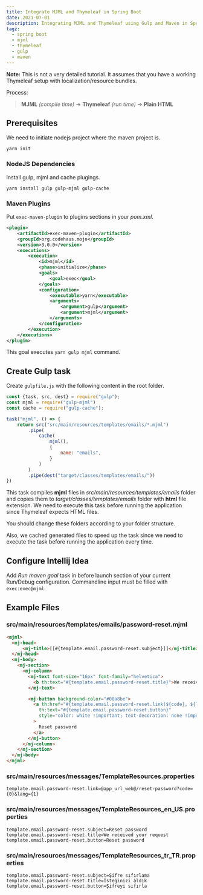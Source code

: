 ```yaml
---
title: Integrate MJML and Thymeleaf in Spring Boot
date: 2021-07-01
description: Integrating MJML and Thymeleaf using Gulp and Maven in Spring Boot
tagz:
  - spring boot
  - mjml
  - thymeleaf
  - gulp
  - maven
---
```


**Note:** This is not a very detailed tutorial. It assumes that you have a working Thymeleaf setup with localization/resource bundles.


Process:

<blockquote class="text-center"><b>MJML</b><i> (compile time)</i> -> <b>Thymeleaf</b><i> (run time)</i> -> <b>Plain HTML</b></blockquote>

## Prerequisites 

We need to initiate nodejs project where the maven project is.

    yarn init

### NodeJS Dependencies

Install gulp, mjml and cache plugings.

    yarn install gulp gulp-mjml gulp-cache

### Maven Plugins

 Put `exec-maven-plugin` to plugins sections in your *pom.xml*.

```xml
<plugin>
    <artifactId>exec-maven-plugin</artifactId>
    <groupId>org.codehaus.mojo</groupId>
    <version>3.0.0</version>
    <executions>
        <execution>
            <id>mjml</id>
            <phase>initialize</phase>
            <goals>
                <goal>exec</goal>
            </goals>
            <configuration>
                <executable>yarn</executable>
                <arguments>
                    <argument>gulp</argument>
                    <argument>mjml</argument>
                </arguments>
            </configuration>
        </execution>
    </executions>
</plugin>
```

This goal executes `yarn gulp mjml` command.

## Create Gulp task

Create `gulpfile.js` with the following content in the root folder.

```js
const {task, src, dest} = require("gulp");
const mjml = require("gulp-mjml")
const cache = require("gulp-cache");

task("mjml", () => {
    return src("src/main/resources/templates/emails/*.mjml")
        .pipe(
            cache(
                mjml(),
                {
                    name: "emails",
                }
            )
        )
        .pipe(dest("target/classes/templates/emails/"))
})
```

This task compiles **mjml** files in _src/main/resources/templates/emails_ folder and copies them to _target/classes/templates/emails_ folder with **html** file extension. We need to execute this task before running the application since Thymeleaf expects HTML files.

You should change these folders according to your folder structure.

Also, we cached generated files to speed up the task since we need to execute the task before running the application every time.

## Configure Intellij Idea

Add *Run maven goal* task in before launch section of your current Run/Debug configuration. Commandline input must be filled with `exec:exec@mjml`.


## Example Files

### src/main/resources/templates/emails/password-reset.mjml

```html
<mjml>
  <mj-head>
      <mj-title>[[#{template.email.password-reset.subject}]]</mj-title>
  </mj-head>
  <mj-body>
    <mj-section>
      <mj-column>
        <mj-text font-size="16px" font-family="helvetica">
          <b th:text="#{template.email.password-reset.title}">We received your request</b>
        </mj-text>

        <mj-button background-color="#00a8be">
          <a th:href="#{template.email.password-reset.link(${code}, ${lang})}"
            th:text="#{template.email.password-reset.button}"
            style="color: white !important; text-decoration: none !important;"
          >
            Reset password
          </a>
        </mj-button>
      </mj-column>
    </mj-section>
  </mj-body>
</mjml>
```

### src/main/resources/messages/TemplateResources.properties

```properties
template.email.password-reset.link=@app_url_web@/reset-password?code={0}&lang={1}
```

### src/main/resources/messages/TemplateResources_en_US.properties

```properties
template.email.password-reset.subject=Reset password
template.email.password-reset.title=We received your request
template.email.password-reset.button=Reset password
```

### src/main/resources/messages/TemplateResources_tr_TR.properties

```properties
template.email.password-reset.subject=Şifre sıfırlama
template.email.password-reset.title=İsteğinizi aldık
template.email.password-reset.button=Şifreyi sıfırla
```